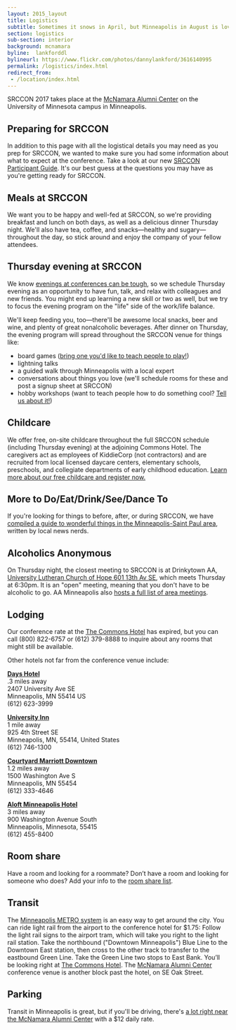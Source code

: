 ```yaml
---
layout: 2015_layout
title: Logistics
subtitle: Sometimes it snows in April, but Minneapolis in August is lovely, as is our light-filled venue.
section: logistics
sub-section: interior
background: mcnamara
byline:  lankforddl
bylineurl: https://www.flickr.com/photos/dannylankford/3616140995
permalink: /logistics/index.html
redirect_from:
 - /location/index.html
---
```

SRCCON 2017 takes place at the <a href="https://www.google.com/maps/place/mcnamara+alumni+center/@44.975251,-93.227871,15z/data=!4m2!3m1!1s0x0:0x5f984f594ceab6ad?sa=X&ei=9qzmVISFC4iegwTskYDYCg&ved=0CIcBEPwSMBA">McNamara Alumni Center</a> on the University of Minnesota campus in Minneapolis.

## Preparing for SRCCON
In addition to this page with all the logistical details you may need as you prep for SRCCON, we wanted to make sure you had some information about what to expect at the conference. Take a look at our new [SRCCON Participant Guide](/guide/participant/index.html). It's our best guess at the questions you may have as you're getting ready for SRCCON.

## Meals at SRCCON
We want you to be happy and well-fed at SRCCON, so we're providing breakfast and lunch on both days, as well as a delicious dinner Thursday night. We'll also have tea, coffee, and snacks—healthy and sugary—throughout the day, so stick around and enjoy the company of your fellow attendees.

## Thursday evening at SRCCON
We know [evenings at conferences can be tough](https://opennews.org/blog/srccon-thursday/), so we schedule Thursday evening as an opportunity to have fun, talk, and relax with colleagues and new friends. You might end up learning a new skill or two as well, but we try to focus the evening program on the "life" side of the work/life balance.

We'll keep feeding you, too—there'll be awesome local snacks, beer and wine, and plenty of great nonalcoholic beverages. After dinner on Thursday, the evening program will spread throughout the SRCCON venue for things like:

* board games ([bring one you'd like to teach people to play!](https://etherpad.opennews.org/p/BoardGames))
* lightning talks
* a guided walk through Minneapolis with a local expert
* conversations about things you love (we'll schedule rooms for these and post a signup sheet at SRCCON)
* hobby workshops (want to teach people how to do something cool? [Tell us about it!](https://docs.google.com/forms/d/10TMdvqWDlYGCDyN-dPooQ7QGVqQAZLdsP8mFsaHQ9UE/edit))

## Childcare
We offer free, on-site childcare throughout the full SRCCON schedule (including Thursday evening) at the adjoining Commons Hotel. The caregivers act as employees of KiddieCorp (not contractors) and are recruited from local licensed daycare centers, elementary schools, preschools, and collegiate departments of early childhood education. [Learn more about our free childcare and register now.](/childcare)

## More to Do/Eat/Drink/See/Dance To
If you're looking for things to before, after, or during SRCCON, we have [compiled a guide to wonderful things in the Minneapolis-Saint Paul area](/guide/index.html), written by local news nerds.

## Alcoholics Anonymous
On Thursday night, the closest meeting to SRCCON is at Drinkytown AA, [University Lutheran Church of Hope 601 13th Av SE](https://www.google.com/maps/place/University+Lutheran+Church+of+Hope/@44.983557,-93.235761,15z/data=!4m2!3m1!1s0x0:0x7e2b9cb466a3fbda?sa=X&ei=4jiEVZyHMcbgoASy45voCQ&ved=0CG8Q_BIwCg), which meets Thursday at 6:30pm. It is an "open" meeting, meaning that you don't have to be alcoholic to go. AA Minneapolis also [hosts a full list of area meetings](http://www.aaminneapolis.org/pages/meeting/meetings.asp?Location=74&Name=Minneapolis%2C%20Southeast&Image=minneapolissoutheast.gif#Thursday).

## Lodging
Our conference rate at the [The Commons Hotel](http://www.commonshotel.com/) has expired, but you can call (800) 822-6757 or (612) 379-8888 to inquire about any rooms that might still be available.

Other hotels not far from the conference venue include:

**[Days Hotel](http://www.daysinn.com/hotels/minnesota/minneapolis/days-inn-hotel-university-ave-se/hotel-overview)**  
.3 miles away  
2407 University Ave SE  
Minneapolis, MN 55414 US  
(612) 623-3999

**[University Inn](http://www.universityinnmn.com/)**  
1 mile away  
925 4th Street SE  
Minneapolis, MN, 55414, United States  
(612) 746-1300

**[Courtyard Marriott Downtown](http://courtyard.marriott.com/mspdc)**  
1.2 miles away  
1500 Washington Ave S  
Minneapolis, MN 55454  
(612) 333-4646

**[Aloft Minneapolis Hotel](http://www.aloftminneapolis.com/)**  
3 miles away  
900 Washington Avenue South  
Minneapolis, Minnesota, 55415  
(612) 455-8400

## Room share
Have a room and looking for a roommate? Don’t have a room and looking for someone who does? Add your info to the [room share list](https://etherpad.opennews.org/p/srcconRoomShare2017).

## Transit
The [Minneapolis METRO system](http://www.metrotransit.org/metro-system) is an easy way to get around the city. You can ride light rail from the airport to the conference hotel for $1.75: Follow the light rail signs to the airport tram, which will take you right to the light rail station. Take the northbound ("Downtown Minneapolis") Blue Line to the Downtown East station, then cross to the other track to transfer to the eastbound Green Line. Take the Green Line two stops to East Bank. You’ll be looking right at [The Commons Hotel](http://www.commonshotel.com). The [McNamara Alumni Center](http://www.mac-events.org/) conference venue is another block past the hotel, on SE Oak Street.

## Parking
Transit in Minneapolis is great, but if you'll be driving, there's [a lot right near the McNamara Alumni Center](http://mac-events.org/directions/) with a $12 daily rate.

